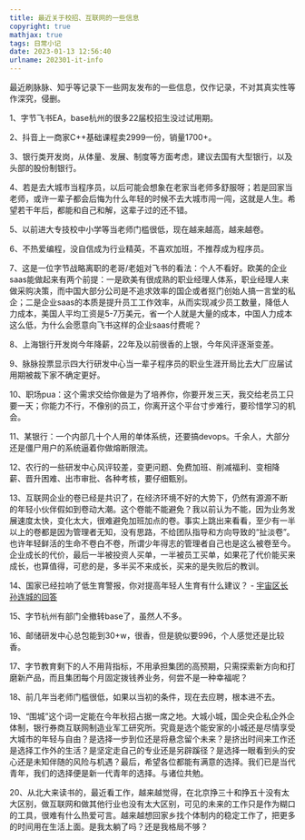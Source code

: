 ```yaml
---
title: 最近关于校招、互联网的一些信息
copyright: true
mathjax: true
tags: 日常小记
date: 2023-01-13 12:56:40
urlname: 202301-it-info
---
```


最近刷脉脉、知乎等记录下一些网友发布的一些信息，仅作记录，不对其真实性等作深究，侵删。

<!--more-->

1、字节飞书EA，base杭州的很多22届校招生没过试用期。

2、抖音上一商家C++基础课程卖2999一份，销量1700+。

3、银行类开发岗，从体量、发展、制度等方面考虑，建议去国有大型银行，以及头部的股份制银行。

4、若是去大城市当程序员，以后可能会想象在老家当老师多舒服呀；若是回家当老师，或许一辈子都会后悔为什么年轻的时候不去大城市闯一闯，这就是人生。希望若干年后，都能和自己和解，这辈子过的还不错。

5、以前进大专技校中小学等当老师门槛很低，现在越来越高，越来越卷。

6、不热爱编程，没自信成为行业精英，不喜欢加班，不推荐成为程序员。

7、这是一位字节战略离职的老哥/老姐对飞书的看法：个人不看好。欧美的企业saas能做起来有两个前提：一是欧美有很成熟的职业经理人体系，职业经理人来做采购决策，而中国大部分公司是不追求效率的国企或者抠门创始人搞一言堂的私企；二是企业saas的本质是提升员工工作效率，从而实现减少员工数量，降低人力成本，美国人平均工资是5-7万美元，省一个人就是大量的成本，中国人力成本这么低，为什么会愿意向飞书这样的企业saas付费呢？

8、上海银行开发岗今年降薪，22年及以前很香的上银，今年风评逐渐变差。

9、脉脉投票显示四大行研发中心当一辈子程序员的职业生涯开局比去大厂应届试用期被裁下家不确定更好。

10、职场pua：这个需求交给你做是为了培养你，你要开发三天，我交给老员工只要一天；你能力不行，不像别的员工，你离开这个平台寸步难行，要珍惜学习的机会。

11、某银行：一个内部几十个人用的单体系统，还要搞devops。千余人，大部分还是僵尸用户的系统逼着你做熔断限流。

12、农行的一些研发中心风评较差，变更问题、免费加班、削减福利、变相降薪、晋升困难、出市审批、各种考核，要仔细甄别。

13、互联网企业的卷已经是共识了，在经济环境不好的大势下，仍然有源源不断的年轻小伙伴假如到卷动大潮。这个卷能不能避免？我以前认为不能，因为业务发展速度太快，变化太大，很难避免加班加点的卷。事实上跳出来看看，至少有一半以上的卷都是因为管理者无知，没有思路，不给团队指导和方向导致的“扯淡卷”。也许年轻鲜活的生命不卷白不卷，所谓少年得志的管理者自己也是这么被卷至今。企业成长的代价，最后一半被投资人买单，一半被员工买单，如果花了代价能买来成长，也算值得，可悲的是，多半买不来成长，买来的是失败后的教训。

14、国家已经拉响了低生育警报，你对提高年轻人生育有什么建议？ - [宇宙区长孙连城的回答](https://www.zhihu.com/question/576438196/answer/2830715899)

15、字节杭州有部门全撤转base了，虽然人不多。

16、邮储研发中心总包能到30+w，很香，但是貌似要996，个人感觉还是比较香。

17、字节教育剩下的人不用背指标，不用承担集团的高预期，只需探索新方向和打磨新产品，而且集团每个月固定拨钱养业务，何尝不是一种幸福呢？

18、前几年当老师门槛很低，如果以当初的条件，现在去应聘，根本进不去。

19、“围城”这个词一定能在今年秋招占据一席之地。大城小城，国企央企私企外企体制，银行券商互联网制造业军工研究所。究竟是选个能安家的小城还是尽情享受大城市的年轻与自由？是选择一步到位还是将悬念留个未来？是挤出时间来工作还是选择工作外的生活？是坚定走自己的专业还是另辟蹊径？是选择一眼看到头的安心还是未知伴随的风险与机遇？最后，希望各位都能有满意的选择。我们已是当代青年，我们的选择便是新一代青年的选择。与诸位共勉。

20、从北大来读书的，最近看工作，越来越觉得，在北京挣三十和挣五十没有太大区别，做互联网和做其他行业也没有太大区别，可见的未来的工作只是作为糊口的工具，很难有什么热爱可言。越来越想回家乡找个体制内的稳定工作了，把更多的时间用在生活上面。是我太躺了吗？还是我格局不够？
